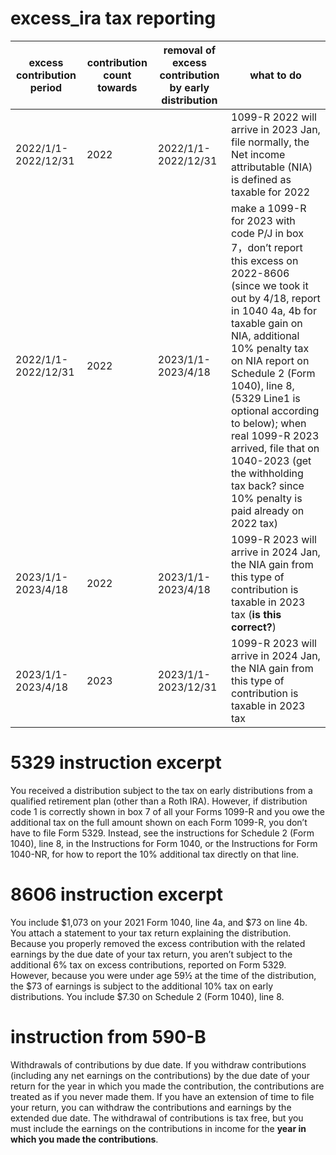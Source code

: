 # excess_ira tax reporting

| excess contribution period  | contribution count towards | removal of excess contribution by early distribution | what to do |
| ------------- | ------------- | ------------- | ------------- |
| 2022/1/1-2022/12/31  | 2022 | 2022/1/1-2022/12/31  | 1099-R 2022 will arrive in 2023 Jan, file normally, the Net income attributable (NIA) is defined as taxable for 2022
| 2022/1/1-2022/12/31  | 2022 | 2023/1/1-2023/4/18  | make a 1099-R for 2023 with code P/J in box 7，don’t report this excess on 2022-8606 (since we took it out by 4/18, report in 1040 4a, 4b for taxable gain on NIA, additional 10% penalty tax on NIA report on Schedule 2 (Form 1040), line 8, (5329 Line1 is optional according to below); when real 1099-R 2023 arrived, file that on 1040-2023 (get the withholding tax back? since 10% penalty is paid already on 2022 tax)
| 2023/1/1-2023/4/18  | 2022 | 2023/1/1-2023/4/18  | 1099-R 2023 will arrive in 2024 Jan, the NIA gain from this type of contribution is taxable in 2023 tax (**is this correct?**)
| 2023/1/1-2023/4/18  | 2023 | 2023/1/1-2023/12/31  | 1099-R 2023 will arrive in 2024 Jan, the NIA gain from this type of contribution is taxable in 2023 tax

# 5329 instruction excerpt
You received a distribution subject to the tax on early distributions from a qualified retirement plan (other than a Roth IRA). However, if distribution code 1 is correctly shown in box 7 of all your Forms 1099-R and you owe the additional tax on the full amount shown on each Form 1099-R, you don’t have to file Form 5329. Instead, see the instructions for Schedule 2 (Form 1040), line 8, in the Instructions for Form 1040, or the Instructions for Form 1040-NR, for how to report the 10% additional tax directly on that line.
# 8606 instruction excerpt
You include $1,073 on your 2021 Form 1040, line 4a, and $73 on line 4b. You attach a statement to your tax return explaining the distribution. Because you properly removed the excess contribution with the related earnings by the due date of your tax return, you aren’t subject to the additional 6% tax on excess contributions, reported on Form 5329. However, because you were under age 59½ at the time of the distribution, the $73 of earnings is subject to the additional 10% tax on early distributions. You include $7.30 on Schedule 2 (Form 1040), line 8.
# instruction from 590-B
Withdrawals of contributions by due date. If you withdraw contributions (including any net earnings on the contributions) by the due date of your return for the year in which you made the contribution, the contributions are treated as if you never made them. If you have an extension of time to file your return, you can withdraw the contributions and earnings by the extended due date. The withdrawal of contributions is tax free, but you must include the earnings on the contributions in income for the **year in which you made the contributions**.

